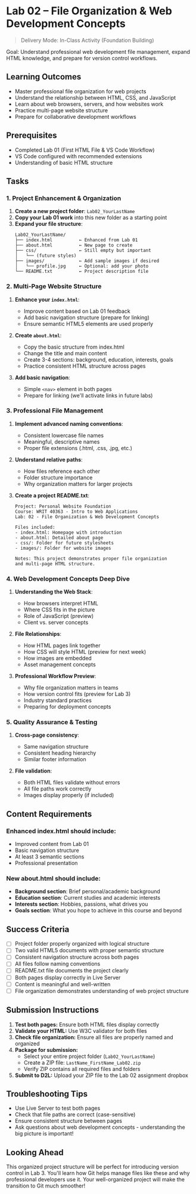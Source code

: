 # Lab 02 – File Organization & Web Development Concepts

> Delivery Mode: In-Class Activity (Foundation Building)

Goal: Understand professional web development file management, expand HTML knowledge, and prepare for version control workflows.

## Learning Outcomes
- Master professional file organization for web projects
- Understand the relationship between HTML, CSS, and JavaScript
- Learn about web browsers, servers, and how websites work
- Practice multi-page website structure
- Prepare for collaborative development workflows

## Prerequisites
- Completed Lab 01 (First HTML File & VS Code Workflow)
- VS Code configured with recommended extensions
- Understanding of basic HTML structure

## Tasks

### 1. Project Enhancement & Organization
1. **Create a new project folder**: `Lab02_YourLastName`
2. **Copy your Lab 01 work** into this new folder as a starting point
3. **Expand your file structure**:
   ```
   Lab02_YourLastName/
   ├── index.html          ← Enhanced from Lab 01
   ├── about.html          ← New page to create
   ├── css/                ← Still empty but important
   │   └── (future styles)
   ├── images/             ← Add sample images if desired
   │   └── profile.jpg     ← Optional: add your photo
   └── README.txt          ← Project description file
   ```

### 2. Multi-Page Website Structure
1. **Enhance your `index.html`**:
   - Improve content based on Lab 01 feedback
   - Add basic navigation structure (prepare for linking)
   - Ensure semantic HTML5 elements are used properly

2. **Create `about.html`**:
   - Copy the basic structure from index.html
   - Change the title and main content
   - Create 3-4 sections: background, education, interests, goals
   - Practice consistent HTML structure across pages

3. **Add basic navigation**:
   - Simple `<nav>` element in both pages
   - Prepare for linking (we'll activate links in future labs)

### 3. Professional File Management
1. **Implement advanced naming conventions**:
   - Consistent lowercase file names
   - Meaningful, descriptive names
   - Proper file extensions (.html, .css, .jpg, etc.)

2. **Understand relative paths**:
   - How files reference each other
   - Folder structure importance
   - Why organization matters for larger projects

3. **Create a project README.txt**:
   ```
   Project: Personal Website Foundation
   Course: WRIT 40363 - Intro to Web Applications
   Lab: 02 - File Organization & Web Development Concepts
   
   Files included:
   - index.html: Homepage with introduction
   - about.html: Detailed about page
   - css/: Folder for future stylesheets
   - images/: Folder for website images
   
   Notes: This project demonstrates proper file organization
   and multi-page HTML structure.
   ```

### 4. Web Development Concepts Deep Dive
1. **Understanding the Web Stack**:
   - How browsers interpret HTML
   - Where CSS fits in the picture
   - Role of JavaScript (preview)
   - Client vs. server concepts

2. **File Relationships**:
   - How HTML pages link together
   - How CSS will style HTML (preview for next week)
   - How images are embedded
   - Asset management concepts

3. **Professional Workflow Preview**:
   - Why file organization matters in teams
   - How version control fits (preview for Lab 3)
   - Industry standard practices
   - Preparing for deployment concepts

### 5. Quality Assurance & Testing
1. **Cross-page consistency**:
   - Same navigation structure
   - Consistent heading hierarchy
   - Similar footer information

2. **File validation**:
   - Both HTML files validate without errors
   - All file paths work correctly
   - Images display properly (if included)

## Content Requirements

### Enhanced index.html should include:
- Improved content from Lab 01
- Basic navigation structure
- At least 3 semantic sections
- Professional presentation

### New about.html should include:
- **Background section**: Brief personal/academic background
- **Education section**: Current studies and academic interests
- **Interests section**: Hobbies, passions, what drives you
- **Goals section**: What you hope to achieve in this course and beyond

## Success Criteria
- [ ] Project folder properly organized with logical structure
- [ ] Two valid HTML5 documents with proper semantic structure
- [ ] Consistent navigation structure across both pages
- [ ] All files follow naming conventions
- [ ] README.txt file documents the project clearly
- [ ] Both pages display correctly in Live Server
- [ ] Content is meaningful and well-written
- [ ] File organization demonstrates understanding of web project structure

## Submission Instructions
1. **Test both pages:** Ensure both HTML files display correctly
2. **Validate your HTML:** Use W3C validator for both files
3. **Check file organization:** Ensure all files are properly named and organized
4. **Package for submission:**
   - Select your entire project folder (`Lab02_YourLastName`)
   - Create a ZIP file: `LastName_FirstName_Lab02.zip`
   - Verify ZIP contains all required files and folders
5. **Submit to D2L:** Upload your ZIP file to the Lab 02 assignment dropbox

## Troubleshooting Tips
- Use Live Server to test both pages
- Check that file paths are correct (case-sensitive)
- Ensure consistent structure between pages
- Ask questions about web development concepts - understanding the big picture is important!

## Looking Ahead
This organized project structure will be perfect for introducing version control in Lab 3. You'll learn how Git helps manage files like these and why professional developers use it. Your well-organized project will make the transition to Git much smoother!
